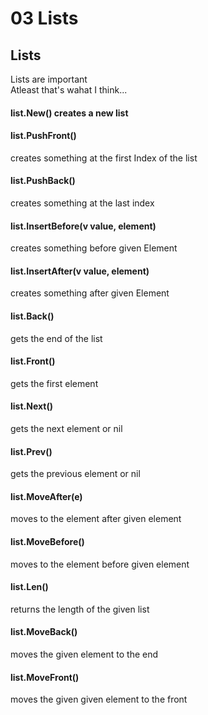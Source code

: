# 03 Lists

## Lists
Lists are important <br>
Atleast that's wahat I think... <br>
#### list.New() creates a new list <br>
#### list.PushFront()
creates something at the first Index of the list
#### list.PushBack()
creates something at the last index
#### list.InsertBefore(v value, element)
creates something before given Element
#### list.InsertAfter(v value, element)
creates something after given Element
#### list.Back()
gets the end of the list
#### list.Front()
gets the first element
#### list.Next()
gets the next element or nil
#### list.Prev()
gets the previous element or nil
#### list.MoveAfter(e)
moves to the element after given element
#### list.MoveBefore()
moves to the element before given element
#### list.Len()
returns the length of the given list
#### list.MoveBack()
moves the given element to the end
#### list.MoveFront()
moves the given given element to the front
